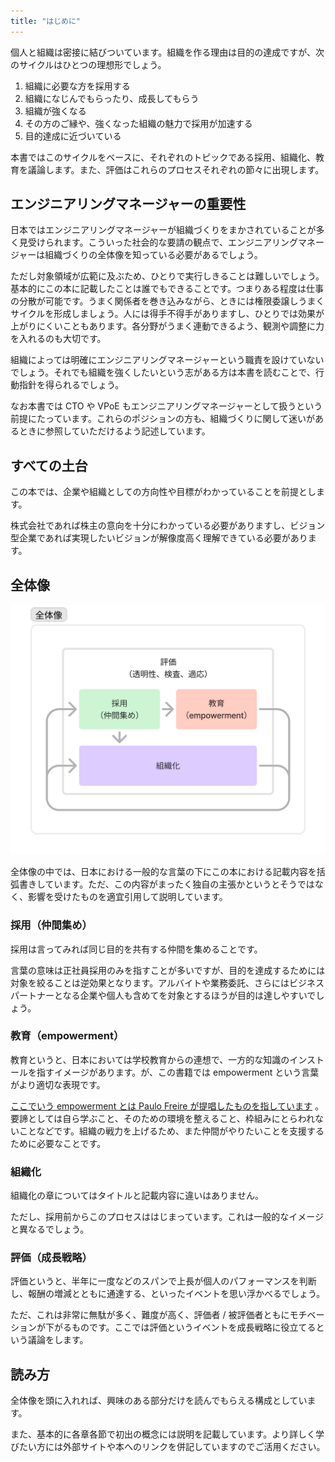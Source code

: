 ```yaml
---
title: "はじめに"
---
```


個人と組織は密接に結びついています。組織を作る理由は目的の達成ですが、次のサイクルはひとつの理想形でしょう。

1. 組織に必要な方を採用する
2. 組織になじんでもらったり、成長してもらう
3. 組織が強くなる
4. その方のご縁や、強くなった組織の魅力で採用が加速する
5. 目的達成に近づいている

本書ではこのサイクルをベースに、それぞれのトピックである採用、組織化、教育を議論します。また、評価はこれらのプロセスそれぞれの節々に出現します。

## エンジニアリングマネージャーの重要性

日本ではエンジニアリングマネージャーが組織づくりをまかされていることが多く見受けられます。こういった社会的な要請の観点で、エンジニアリングマネージャーは組織づくりの全体像を知っている必要があるでしょう。

ただし対象領域が広範に及ぶため、ひとりで実行しきることは難しいでしょう。基本的にこの本に記載したことは誰でもできることです。つまりある程度は仕事の分散が可能です。うまく関係者を巻き込みながら、ときには権限委譲しうまくサイクルを形成しましょう。人には得手不得手がありますし、ひとりでは効果が上がりにくいこともあります。各分野がうまく連動できるよう、観測や調整に力を入れるのも大切です。

組織によっては明確にエンジニアリングマネージャーという職責を設けていないでしょう。それでも組織を強くしたいという志がある方は本書を読むことで、行動指針を得られるでしょう。

なお本書では CTO や VPoE もエンジニアリングマネージャーとして扱うという前提にたっています。これらのポジションの方も、組織づくりに関して迷いがあるときに参照していただけるよう記述しています。

## すべての土台

この本では、企業や組織としての方向性や目標がわかっていることを前提とします。

株式会社であれば株主の意向を十分にわかっている必要がありますし、ビジョン型企業であれば実現したいビジョンが解像度高く理解できている必要があります。

## 全体像

![全体像](/images/organization-spiral/summary.png)

全体像の中では、日本における一般的な言葉の下にこの本における記載内容を括弧書きしています。ただ、この内容がまったく独自の主張かというとそうではなく、影響を受けたものを適宜引用して説明しています。

### 採用（仲間集め）

採用は言ってみれば同じ目的を共有する仲間を集めることです。

言葉の意味は正社員採用のみを指すことが多いですが、目的を達成するためには対象を絞ることは逆効果となります。アルバイトや業務委託、さらにはビジネスパートナーとなる企業や個人も含めてを対象とするほうが目的は達しやすいでしょう。

### 教育（empowerment）

教育というと、日本においては学校教育からの連想で、一方的な知識のインストールを指すイメージがあります。が、この書籍では empowerment という言葉がより適切な表現です。

[ここでいう empowerment とは Paulo Freire が提唱したものを指しています](https://ja.wikipedia.org/wiki/%E3%82%A8%E3%83%B3%E3%83%91%E3%83%AF%E3%83%BC%E3%83%A1%E3%83%B3%E3%83%88) 。要諦としては自ら学ぶこと、そのための環境を整えること、枠組みにとらわれないことなどです。組織の戦力を上げるため、また仲間がやりたいことを支援するために必要なことです。

### 組織化

組織化の章についてはタイトルと記載内容に違いはありません。

ただし、採用前からこのプロセスははじまっています。これは一般的なイメージと異なるでしょう。

### 評価（成長戦略）

評価というと、半年に一度などのスパンで上長が個人のパフォーマンスを判断し、報酬の増減とともに通達する、といったイベントを思い浮かべるでしょう。

ただ、これは非常に無駄が多く、難度が高く、評価者 / 被評価者ともにモチベーションが下がるものです。ここでは評価というイベントを成長戦略に役立てるという議論をします。

## 読み方

全体像を頭に入れれば、興味のある部分だけを読んでもらえる構成としています。

また、基本的に各章各節で初出の概念には説明を記載しています。より詳しく学びたい方には外部サイトや本へのリンクを併記していますのでご活用ください。
